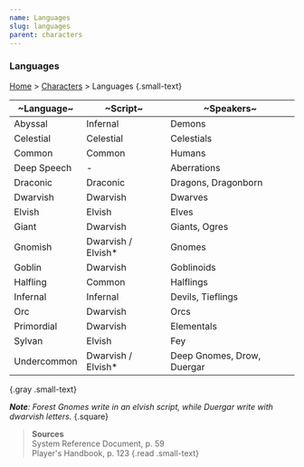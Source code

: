 ```yaml
---
name: Languages
slug: languages
parent: characters
---
```

### Languages
[Home](dm-operations-center) > [Characters](characters) > Languages {.small-text}

| ~Language~  | ~Script~   | ~Speakers~ |
|-------------|------------|------------|
| Abyssal     | Infernal   | Demons     |
| Celestial   | Celestial  | Celestials |
| Common      | Common     | Humans     |
| Deep Speech | -          | Aberrations |
| Draconic    | Draconic   | Dragons, Dragonborn |
| Dwarvish    | Dwarvish   | Dwarves    |
| Elvish      | Elvish     | Elves      |
| Giant       | Dwarvish   | Giants, Ogres  |
| Gnomish     | Dwarvish / Elvish* | Gnomes |
| Goblin      | Dwarvish   | Goblinoids |
| Halfling    | Common     | Halflings  |
| Infernal    | Infernal   | Devils, Tieflings |
| Orc         | Dwarvish   | Orcs       |
| Primordial  | Dwarvish   | Elementals |
| Sylvan      | Elvish     | Fey        |
| Undercommon | Dwarvish / Elvish* | Deep Gnomes, Drow, Duergar |
{.gray .small-text}

***Note**: Forest Gnomes write in an elvish script, while Duergar write with dwarvish letters.*
{.square}

> **Sources** <br/>
> System Reference Document, p. 59<br/>
> Player's Handbook, p. 123
{.read .small-text}

